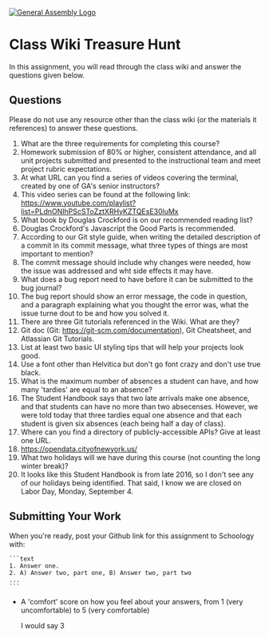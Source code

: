 [![General Assembly Logo](https://camo.githubusercontent.com/1a91b05b8f4d44b5bbfb83abac2b0996d8e26c92/687474703a2f2f692e696d6775722e636f6d2f6b6538555354712e706e67)](https://generalassemb.ly/education/web-development-immersive)

# Class Wiki Treasure Hunt

In this assignment, you will read through the class wiki and answer the
questions given below.

## Questions

Please do not use any resource other than the class wiki
(or the materials it references)
to answer these questions.

1.  What are the three requirements for completing this course? 
1.  Homework submission of 80% or higher, consistent attendance, and all unit           projects submitted and presented to the instructional team and meet project         rubric expectations.
2.  At what URL can you find a series of videos covering the terminal, created
    by one of GA's senior instructors?
2.  This video series can be found at the following link:                       https://www.youtube.com/playlist?list=PLdnONIhPScSToZztXRHyKZTQEsE30luMx
3.  What book by Douglas Crockford is on our recommended reading list?
3.  Douglas Crockford's Javascript the Good Parts is recommended.
4.  According to our Git style guide, when writing the detailed description of
    a commit in its commit message, what three types of things are most
    important to mention?
4. The commit message should include why changes were needed, how the issue was addressed and wht side effects it may have.
5.  What does a bug report need to have before it can be submitted to the bug
    journal?
5. The bug report should show an error message, the code in question, and a paragraph explaining what you thought the error was, what the issue turne dout to be and how you solved it.
6.  There are three Git tutorials referenced in the Wiki. What are they?
6. Git doc (Git: https://git-scm.com/documentation), Git Cheatsheet, and Atlassian Git Tutorials.
7.  List at least two basic UI styling tips that will help your projects
    look good.
7. Use a font other than Helvitica but don't go font crazy and don't use true black.
8.  What is the maximum number of absences a student can have, and how many
    'tardies' are equal to an absence?
8. The Student Handbook says that two late arrivals make one absence, and that students can have no more than two absecenses. However, we were told today that three tardies equal one absence and that each student is given six absences (each being half a day of class).
9.  Where can you find a directory of publicly-accessible APIs?
    Give at least one URL.
9. https://opendata.cityofnewyork.us/
10. What two holidays will we have during this course (not counting the long
    winter break)?
10. It looks like this Student Handbook is from late 2016, so I don't see any of our holidays being identified. That said, I know we are closed on Labor Day, Monday, September 4.

## Submitting Your Work

When you're ready, post your Github link for this assignment to Schoology with:


    ```text
    1. Answer one.
    2. A) Answer two, part one, B) Answer two, part two
    ...
    ```

-   A 'comfort' score on how you feel about your answers, from 1 (very
    uncomfortable) to 5 (very comfortable)

    I would say 3
